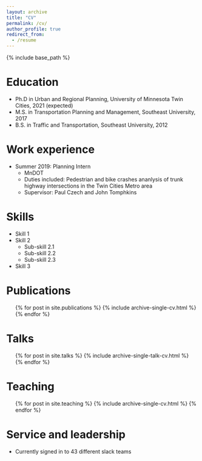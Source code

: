 ```yaml
---
layout: archive
title: "CV"
permalink: /cv/
author_profile: true
redirect_from:
  - /resume
---
```


{% include base_path %}

Education
======
* Ph.D in Urban and Regional Planning, University of Minnesota Twin Cities, 2021 (expected)
* M.S. in Transportation Planning and Management, Southeast University, 2017
* B.S. in Traffic and Transportation, Southeast University, 2012

Work experience
======
* Summer 2019: Planning Intern
  * MnDOT
  * Duties included: Pedestrian and bike crashes ananlysis of trunk highway intersections in the Twin Cities Metro area
  * Supervisor: Paul Czech and John Tomphkins
  
Skills
======
* Skill 1
* Skill 2
  * Sub-skill 2.1
  * Sub-skill 2.2
  * Sub-skill 2.3
* Skill 3

Publications
======
  <ul>{% for post in site.publications %}
    {% include archive-single-cv.html %}
  {% endfor %}</ul>
  
Talks
======
  <ul>{% for post in site.talks %}
    {% include archive-single-talk-cv.html %}
  {% endfor %}</ul>
  
Teaching
======
  <ul>{% for post in site.teaching %}
    {% include archive-single-cv.html %}
  {% endfor %}</ul>
  
Service and leadership
======
* Currently signed in to 43 different slack teams
